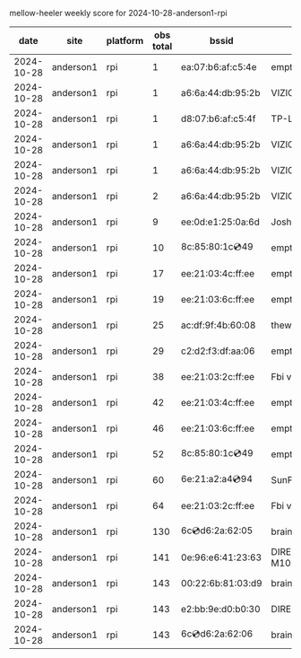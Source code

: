 mellow-heeler weekly score for 2024-10-28-anderson1-rpi

|date|site|platform|obs total|bssid|ssid|
|--|--|--|--|--|--|
|2024-10-28|anderson1|rpi|1|ea:07:b6:af:c5:4e|empty_ssid|
|2024-10-28|anderson1|rpi|1|a6:6a:44:db:95:2b|VIZIOCastAudio8936|
|2024-10-28|anderson1|rpi|1|d8:07:b6:af:c5:4f|TP-Link_C54F|
|2024-10-28|anderson1|rpi|1|a6:6a:44:db:95:2b|VIZIOCastAudio9820|
|2024-10-28|anderson1|rpi|1|a6:6a:44:db:95:2b|VIZIOCastAudio8776|
|2024-10-28|anderson1|rpi|2|a6:6a:44:db:95:2b|VIZIOCastAudio7791|
|2024-10-28|anderson1|rpi|9|ee:0d:e1:25:0a:6d|JoshLily|
|2024-10-28|anderson1|rpi|10|8c:85:80:1c:cd:49|empty_ssid|
|2024-10-28|anderson1|rpi|17|ee:21:03:4c:ff:ee|empty_ssid|
|2024-10-28|anderson1|rpi|19|ee:21:03:6c:ff:ee|empty_ssid|
|2024-10-28|anderson1|rpi|25|ac:df:9f:4b:60:08|theweef|
|2024-10-28|anderson1|rpi|29|c2:d2:f3:df:aa:06|empty_ssid|
|2024-10-28|anderson1|rpi|38|ee:21:03:2c:ff:ee|Fbi van 13|
|2024-10-28|anderson1|rpi|42|ee:21:03:4c:ff:ee|empty_ssid|
|2024-10-28|anderson1|rpi|46|ee:21:03:6c:ff:ee|empty_ssid|
|2024-10-28|anderson1|rpi|52|8c:85:80:1c:cd:49|empty_ssid|
|2024-10-28|anderson1|rpi|60|6e:21:a2:a4:cd:94|SunPower21450|
|2024-10-28|anderson1|rpi|64|ee:21:03:2c:ff:ee|Fbi van 13|
|2024-10-28|anderson1|rpi|130|6c:cd:d6:2a:62:05|braingang2_5GEXT|
|2024-10-28|anderson1|rpi|141|0e:96:e6:41:23:63|DIRECT-63-HP M102 LaserJet|
|2024-10-28|anderson1|rpi|143|00:22:6b:81:03:d9|braingang2|
|2024-10-28|anderson1|rpi|143|e2:bb:9e:d0:b0:30|DIRECT-9ED03030|
|2024-10-28|anderson1|rpi|143|6c:cd:d6:2a:62:06|braingang2_2GEXT|
